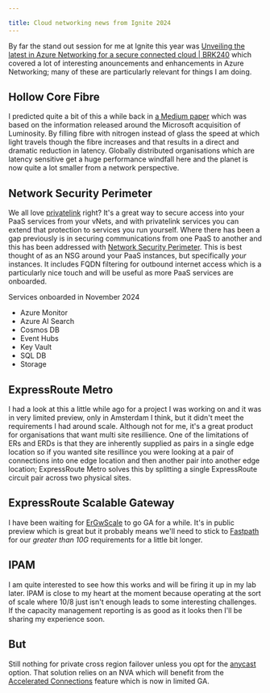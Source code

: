 ```yaml
---

title: Cloud networking news from Ignite 2024
---
```


By far the stand out session for me at Ignite this year was [Unveiling the latest in Azure Networking for a secure connected cloud | BRK240](https://www.youtube.com/watch?v=Q8f6LG3ZlF0) which covered a lot of interesting anouncements and enhancements in Azure Networking; many of these are particularly relevant for things I am doing.

## Hollow Core Fibre

I predicted quite a bit of this a while back in [a Medium paper](https://medium.simonpainter.com/optimising-azure-network-architectures-leveraging-microsofts-hollow-core-fibre-innovation-4b0ec39cb33c) which was based on the information released around the Microsoft acquisition of Luminosity. By filling fibre with nitrogen instead of glass the speed at which light travels though the fibre increases and that results in a direct and dramatic reduction in latency. Globally distributed organisations which are latency sensitive get a huge performance windfall here and the planet is now quite a lot smaller from a network perspective.

## Network Security Perimeter

We all love [privatelink](../Medium/private-link-services.md) right? It's a great way to secure access into your PaaS services from your vNets, and with privatelink services you can extend that protection to services you run yourself. Where there has been a gap previously is in securing communications from one PaaS to another and this has been addressed with [Network Security Perimeter](https://learn.microsoft.com/en-us/azure/private-link/network-security-perimeter-concepts). This is best thought of as an NSG around your PaaS instances, but specifically *your* instances. It includes FQDN filtering for outbound internet access which is a particularly nice touch and will be useful as more PaaS services are onboarded.

Services onboarded in November 2024

- Azure Monitor
- Azure AI Search
- Cosmos DB
- Event Hubs
- Key Vault
- SQL DB
- Storage

## ExpressRoute Metro

I had a look at this a little while ago for a project I was working on and it was in very limited preview, only in Amsterdam I think, but it didn't meet the requirements I had around scale. Although not for me, it's a great product for organisations that want multi site resillience. One of the limitations of ERs and ERDs is that they are inherently supplied as pairs in a single edge location so if you wanted site resillince you were looking at a pair of connections into one edge location and then another pair into another edge location; ExpressRoute Metro solves this by splitting a single ExpressRoute circuit pair across two physical sites.

## ExpressRoute Scalable Gateway

I have been waiting for [ErGwScale](https://learn.microsoft.com/en-us/azure/expressroute/expressroute-about-virtual-network-gateways) to go GA for a while. It's in public preview which is great but it probably means we'll need to stick to [Fastpath](https://learn.microsoft.com/en-us/azure/expressroute/about-fastpath) for our *greater than 10G* requirements for a little bit longer.

## IPAM

I am quite interested to see how this works and will be firing it up in my lab later. IPAM is close to my heart at the moment because operating at the sort of scale where 10/8 just isn't enough leads to some interesting challenges. If the capacity management reporting is as good as it looks then I'll be sharing my experience soon. 

## But

Still nothing for private cross region failover unless you opt for the [anycast](../Anycast/anycast-route-server.md) option. That solution relies on an NVA which will benefit from the [Accelerated Connections](https://learn.microsoft.com/en-us/azure/networking/nva-accelerated-connections) feature which is now in limited GA.